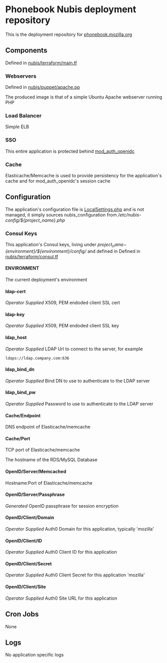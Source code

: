 # Phonebook Nubis deployment repository

This is the deployment repository for
[phonebook.mozilla.org](https://phonebook.mozilla.org)

## Components

Defined in [nubis/terraform/main.tf](nubis/terraform)

### Webservers

Defined in [nubis/puppet/apache.pp](nubis/puppet)

The produced image is that of a simple Ubuntu Apache webserver running PHP

### Load Balancer

Simple ELB

### SSO

This entire application is protected behind [mod_auth_openidc](https://github.com/zmartzone/mod_auth_openidc)

### Cache

Elasticache/Memcache is used to provide persistency for the application's cache
and for mod_auth_openidc's session cache

## Configuration

The application's configuration file is
[LocalSettings.php](nubis/puppet/files/config-local.php)
and is not managed, it simply sources nubis_configuration
from */etc/nubis-config/${project_name}.php*

### Consul Keys

This application's Consul keys, living under
*${project_name}-${environment}/${environment}/config/*
and defined in Defined in [nubis/terraform/consul.tf](nubis/terraform)

#### ENVIRONMENT

The current deployment's environment

#### ldap-cert

*Operator Supplied* X509, PEM endoded client SSL cert

#### ldap-key

*Operator Supplied* X509, PEM endoded client SSL key

#### ldap_host

*Operator Supplied* LDAP Url to connect to the server, for example

```
ldaps://ldap.company.com:636
```

#### ldap_bind_dn

*Operator Supplied* Bind DN to use to authenticate to the LDAP server

#### ldap_bind_pw

*Operator Supplied* Password to use to authenticate to the LDAP server

#### Cache/Endpoint

DNS endpoint of Elasticache/memcache

#### Cache/Port

TCP port of Elasticache/memcache

The hostname of the RDS/MySQL Database

#### OpenID/Server/Memcached

Hostname:Port of Elasticache/memcache

#### OpenID/Server/Passphrase

*Generated* OpenID passphrase for session encryption

#### OpenID/Client/Domain

*Operator Supplied* Auth0 Domain for this application, typically 'mozilla'

#### OpenID/Client/ID

*Operator Supplied* Auth0 Client ID for this application

#### OpenID/Client/Secret

*Operator Supplied* Auth0 Client Secret for this application 'mozilla'

#### OpenID/Client/Site

*Operator Supplied* Auth0 Site URL for this application

## Cron Jobs

None

## Logs

No application specific logs
